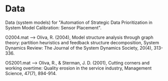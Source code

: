 # Data 

Data (system models) for "Automation of Strategic Data Prioritization in System Model Calibration: Sensor Placement".

O2004.mat  --> Oliva, R. (2004), Model structure analysis through graph theory: partition heuristics and feedback structure
decomposition, System Dynamics Review: The Journal of the System Dynamics Society, 20(4), 313-336.

OS2001.mat --> Oliva, R., & Sterman, J. D. (2001), Cutting corners and working overtime: Quality erosion in the service
industry, Management Science, 47(7), 894-914.

